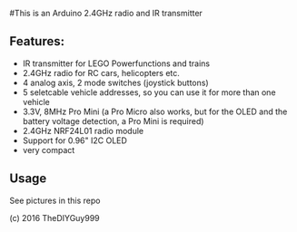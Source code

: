 #This is an Arduino 2.4GHz radio and IR transmitter
## Features:
- IR transmitter for LEGO Powerfunctions and trains
- 2.4GHz radio for RC cars, helicopters etc.
- 4 analog axis, 2 mode switches (joystick buttons)
- 5 seletcable vehicle addresses, so you can use it for more than one vehicle
- 3.3V, 8MHz Pro Mini (a Pro Micro also works, but for the OLED and the battery voltage detection, a Pro Mini is required)
- 2.4GHz NRF24L01 radio module
- Support for 0.96" I2C OLED
- very compact

## Usage

See pictures in this repo

(c) 2016 TheDIYGuy999